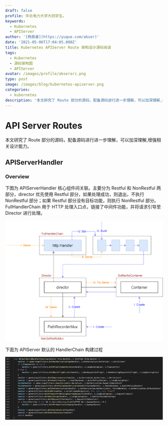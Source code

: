 ```yaml
---
draft: false
profile: 华北电力大学大四学生。
keywords:
  - Kubernetes
  - APIServer
author: '[杨鼎睿](https://yuque.com/abser)'
date: '2021-05-06T17:04:05.000Z'
title: Kubernetes APIServer Route 架构设计源码阅读
tags:
  - Kubernetes
  - 源码架构图
  - APIServer
avatar: /images/profile/abserari.png
type: post
image: /images/blog/kubernetes-apiserver.png
categories:
  - kubernetes
description: '本文研究了 Route 部分的源码，配备源码进行进一步理解，可以加深理解,增强相关设计能力。'
---
```


# API Server Routes

本文研究了 Route 部分的源码，配备源码进行进一步理解，可以加深理解,增强相关设计能力。

## APIServerHandler

### Overview

下图为 APIServerHandler 核心组件间关联。主要分为 Restful 和 NonRestful 两部分，director 优先使用 Restful 部分，如果处理成功，则退出，不执行 NonRestful 部分；如果 Restful 部分没有目标功能，则执行 NonRestful 部分。FullHandlerChain 用于 HTTP 处理入口点，链接了中间件功能，并将请求引导至 Director 进行处理。

![routes-api-server-handler-serve.svg](../.gitbook/assets/1%20%282%29.png)

下面为 APIServer 默认的 HandlerChain 构建过程

![image.png](../.gitbook/assets/2%20%282%29.png)

